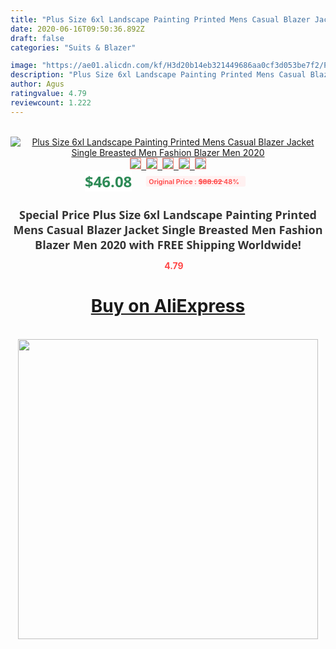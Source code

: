 ```yaml
---
title: "Plus Size 6xl Landscape Painting Printed Mens Casual Blazer Jacket Single Breasted Men Fashion Blazer Men 2020"
date: 2020-06-16T09:50:36.892Z
draft: false
categories: "Suits & Blazer"

image: "https://ae01.alicdn.com/kf/H3d20b14eb321449686aa0cf3d053be7f2/Plus-Size-6xl-Landscape-Painting-Printed-Mens-Casual-Blazer-Jacket-Single-Breasted-Men-Fashion-Blazer-Men.jpg"
description: "Plus Size 6xl Landscape Painting Printed Mens Casual Blazer Jacket Single Breasted Men Fashion Blazer Men 2020"
author: Agus
ratingvalue: 4.79
reviewcount: 1.222
---
```

<br>
<div style="text-align: center;">
<a href="https://s.click.aliexpress.com/e/_9vVVJr" target="_blank" rel="nofollow noopener noreferrer"><img alt="Plus Size 6xl Landscape Painting Printed Mens Casual Blazer Jacket Single Breasted Men Fashion Blazer Men 2020" class="magnifier-image" src="https://ae01.alicdn.com/kf/H3d20b14eb321449686aa0cf3d053be7f2/Plus-Size-6xl-Landscape-Painting-Printed-Mens-Casual-Blazer-Jacket-Single-Breasted-Men-Fashion-Blazer-Men.jpg_640x640.jpg">
<br>
<img style="border:1px solid salmon" src="https://ae01.alicdn.com/kf/H3d20b14eb321449686aa0cf3d053be7f2/Plus-Size-6xl-Landscape-Painting-Printed-Mens-Casual-Blazer-Jacket-Single-Breasted-Men-Fashion-Blazer-Men.jpg_120x120.jpg">&nbsp;&nbsp;<img style="border:1px solid salmon" src="https://ae01.alicdn.com/kf/Hf21b880261324d5cb8fe8186288d1e82U/Plus-Size-6xl-Landscape-Painting-Printed-Mens-Casual-Blazer-Jacket-Single-Breasted-Men-Fashion-Blazer-Men.jpg_120x120.jpg">&nbsp;&nbsp;<img style="border:1px solid salmon" src="https://ae01.alicdn.com/kf/H1f19cb1b837d49f7933d9a9a04885fc86/Plus-Size-6xl-Landscape-Painting-Printed-Mens-Casual-Blazer-Jacket-Single-Breasted-Men-Fashion-Blazer-Men.jpg_120x120.jpg">&nbsp;&nbsp;<img style="border:1px solid salmon" src="https://ae01.alicdn.com/kf/Hc5fdde086380496c9d5c965633d03a832/Plus-Size-6xl-Landscape-Painting-Printed-Mens-Casual-Blazer-Jacket-Single-Breasted-Men-Fashion-Blazer-Men.jpg_120x120.jpg">&nbsp;&nbsp;<img style="border:1px solid salmon" src="https://ae01.alicdn.com/kf/Hedc513f209a843eb84a14c463e9935aej/Plus-Size-6xl-Landscape-Painting-Printed-Mens-Casual-Blazer-Jacket-Single-Breasted-Men-Fashion-Blazer-Men.jpg_120x120.jpg"></a></div><br0>
<div style="text-align: center;"><span style="background-color: white; border: 0px; box-sizing: border-box; color: seagreen; display: inline-block; font-family: &quot;open sans&quot; , &quot;arial&quot; , &quot;helvetica&quot; , sans-serif , &quot;heiti&quot;; font-size: 24px; font-stretch: inherit; font-weight: 700; line-height: inherit; margin: 0px 10px 0px 0px; padding: 0px; vertical-align: middle;">$46.08 </span>
<span style="background: rgb(255 , 241 , 241); border-radius: 3px; border: 0px; box-sizing: border-box; color: #ff4747; display: inline-block; font-family: inherit; font-size: 12px; font-stretch: inherit; font-style: inherit; font-variant: inherit; font-weight: 600; line-height: inherit; margin: 0px; padding: 2px 5px; transform: scale(0.9); vertical-align: middle;">Original Price : <b style="text-decoration: line-through;">$88.62 </b> 48%&nbsp;&nbsp;</span></div>
<h1 style="color: #333333; display: inline-block; font-family: &quot;open sans&quot; , &quot;arial&quot; , &quot;helvetica&quot; , sans-serif , &quot;heiti&quot;; font-size: 18px; font-stretch: inherit; font-weight: 700; text-align: center;">Special Price Plus Size 6xl Landscape Painting Printed Mens Casual Blazer Jacket Single Breasted Men Fashion Blazer Men 2020 with FREE Shipping Worldwide!</h1>
<div style="color: #ff4747; text-align: center;">
<img src="https://4.bp.blogspot.com/-M0ZcTcb-5uY/XleCXlxnR4I/AAAAAAAAAEc/OrjgMkXV1oMQFaCRZj5HQwOCBcu3w1FegCPcBGAYYCw/s1600/star.png" style="height: 15px;">&nbsp;<b>4.79</b></div>
<div class="button_cont" align="center"><a class="buynow_a" href="https://s.click.aliexpress.com/e/_9vVVJr" target="_blank" rel="nofollow noopener noreferrer"><H1>Buy on AliExpress</H1></a></div><br>
<div class="separator" style="clear: both; text-align: center;">
<img src="https://lh3.googleusercontent.com/-pTy5HemUv9M/XlePHvY0dAI/AAAAAAAAAE4/0nX5iRUoIWY8eMW9Dpxeirr157OZliDIgCLcBGAsYHQ/s1600/badge.gif" width="480">
</div>
